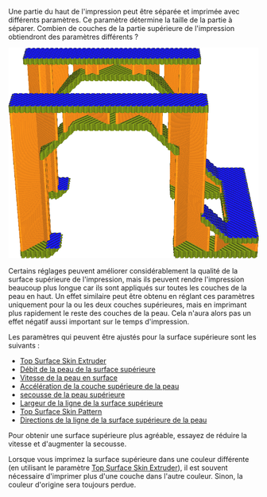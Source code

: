 Une partie du haut de l'impression peut être séparée et imprimée avec différents paramètres. Ce paramètre détermine la taille de la partie à séparer. Combien de couches de la partie supérieure de l'impression obtiendront des paramètres différents ?

![La couche supérieure est imprimée plus lentement (bleu) que le reste de la peau (vert)](../../../articles/images/roofing_layer_count.png)

Certains réglages peuvent améliorer considérablement la qualité de la surface supérieure de l'impression, mais ils peuvent rendre l'impression beaucoup plus longue car ils sont appliqués sur toutes les couches de la peau en haut. Un effet similaire peut être obtenu en réglant ces paramètres uniquement pour la ou les deux couches supérieures, mais en imprimant plus rapidement le reste des couches de la peau. Cela n'aura alors pas un effet négatif aussi important sur le temps d'impression.

Les paramètres qui peuvent être ajustés pour la surface supérieure sont les suivants :
* [Top Surface Skin Extruder](roofing_extruder_nr.md)
* [Débit de la peau de la surface supérieure](../material/roofing_material_flow.md)
* [Vitesse de la peau en surface](../speed/speed_roofing.md)
* [Accélération de la couche supérieure de la peau](../speed/acceleration_roofing.md)
* [secousse de la peau supérieure](../speed/jerk_roofing.md)
* [Largeur de la ligne de la surface supérieure](../experimental/roofing_line_width.md)
* [Top Surface Skin Pattern](../experimental/roofing_pattern.md)
* [Directions de la ligne de la surface supérieure de la peau](../experimental/roofing_angles.md)

Pour obtenir une surface supérieure plus agréable, essayez de réduire la vitesse et d'augmenter la secousse.

Lorsque vous imprimez la surface supérieure dans une couleur différente (en utilisant le paramètre [Top Surface Skin Extruder](roofing_extruder_nr.md)), il est souvent nécessaire d'imprimer plus d'une couche dans l'autre couleur. Sinon, la couleur d'origine sera toujours perdue.
